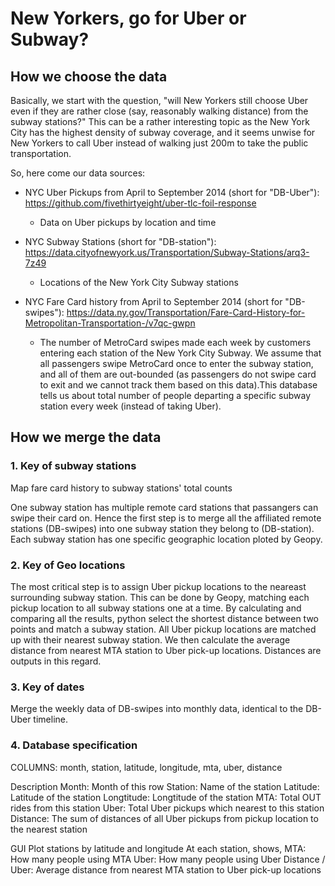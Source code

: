 # New Yorkers, go for Uber or Subway?

## How we choose the data
Basically, we start with the question, "will New Yorkers still choose Uber even if they are rather close (say, reasonably walking distance) from the subway stations?" This can be a rather interesting topic as the New York City has the highest density of subway coverage, and it seems unwise for New Yorkers to call Uber instead of walking just 200m to take the public transportation. 

So, here come our data sources:

* NYC Uber Pickups from April to September 2014 (short for "DB-Uber"): https://github.com/fivethirtyeight/uber-tlc-foil-response
  * Data on Uber pickups by location and time
  
* NYC Subway Stations (short for "DB-station"): https://data.cityofnewyork.us/Transportation/Subway-Stations/arq3-7z49
  * Locations of the New York City Subway stations 
   
  
* NYC Fare Card history from April to September 2014 (short for "DB-swipes"): https://data.ny.gov/Transportation/Fare-Card-History-for-Metropolitan-Transportation-/v7qc-gwpn
  * The number of MetroCard swipes made each week by customers entering each station of the New York City Subway. We assume that all passengers swipe MetroCard once to enter the subway station, and all of them are out-bounded (as passengers do not swipe card to exit and we cannot track them based on this data).This database tells us about total number of people departing a specific subway station every week (instead of taking Uber). 
  

## How we merge the data
### 1. Key of subway stations
Map fare card history to subway stations' total counts

One subway station has multiple remote card stations that passangers can swipe their card on.
Hence the first step is to merge all the affiliated remote stations (DB-swipes) into one subway station they belong to (DB-station). Each subway station has one specific geographic location ploted by Geopy.

### 2. Key of Geo locations
The most critical step is to assign Uber pickup locations to the neareast surrounding subway station.
This can be done by Geopy, matching each pickup location to all subway stations one at a time. By calculating and comparing all the results, python select the shortest distance between two points and match a subway station. All Uber pickup locations are matched up with their nearest subway station. We then calculate the average distance from nearest MTA station to Uber pick-up locations. Distances are outputs in this regard.

### 3. Key of dates
Merge the weekly data of DB-swipes into monthly data, identical to the DB-Uber timeline.

### 4. Database specification

COLUMNS: month, station, latitude, longitude, mta, uber, distance

Description
Month: Month of this row
Station: Name of the station
Latitude: Latitude of the station
Longtitude: Longtitude of the station
MTA: Total OUT rides from this station
Uber: Total Uber pickups which nearest to this station 
Distance: The sum of distances of all Uber pickups from pickup location to the nearest station


GUI
Plot stations by latitude and longitude
At each station, shows,
MTA: How many people using MTA
Uber: How many people using Uber
Distance / Uber: Average distance from nearest MTA station to Uber pick-up locations
